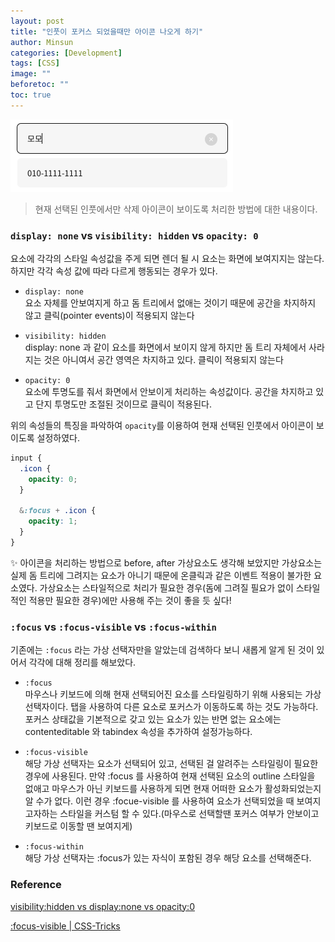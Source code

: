 ```yaml
---
layout: post
title: "인풋이 포커스 되었을때만 아이콘 나오게 하기"
author: Minsun
categories: [Development]
tags: [CSS]
image: ""
beforetoc: ""
toc: true
---
```


![input example](../assets/images/input.png)

> 현재 선택된 인풋에서만 삭제 아이콘이 보이도록 처리한 방법에 대한 내용이다.

### `display: none` vs `visibility: hidden` vs `opacity: 0`

요소에 각각의 스타일 속성값을 주게 되면 렌더 될 시 요소는 화면에 보여지지는 않는다. 하지만 각각 속성 값에 따라 다르게 행동되는 경우가 있다.

- `display: none`<br />
  요소 자체를 안보여지게 하고 돔 트리에서 없애는 것이기 때문에 공간을 차지하지 않고 클릭(pointer events)이 적용되지 않는다

- `visibility: hidden`<br />
  display: none 과 같이 요소를 화면에서 보이지 않게 하지만 돔 트리 자체에서 사라지는 것은 아니여서 공간 영역은 차지하고 있다. 클릭이 적용되지 않는다

- `opacity: 0`<br />
  요소에 투명도를 줘서 화면에서 안보이게 처리하는 속성값이다. 공간을 차지하고 있고 단지 투명도만 조절된 것이므로 클릭이 적용된다.

위의 속성들의 특징을 파악하여 `opacity`를 이용하여 현재 선택된 인풋에서 아이콘이 보이도록 설정하였다.

```scss
input {
  .icon {
    opacity: 0;
  }

  &:focus + .icon {
    opacity: 1;
  }
}
```

✨ 아이콘을 처리하는 방법으로 before, after 가상요소도 생각해 보았지만 가상요소는 실제 돔 트리에 그려지는 요소가 아니기 때문에 온클릭과 같은 이벤트 적용이 불가한 요소였다. 가상요소는 스타일적으로 처리가 필요한 경우(돔에 그려질 필요가 없이 스타일적인 적용만 필요한 경우)에만 사용해 주는 것이 좋을 듯 싶다!

### `:focus` vs `:focus-visible` vs `:focus-within`

기존에는 `:focus` 라는 가상 선택자만을 알았는데 검색하다 보니 새롭게 알게 된 것이 있어서 각각에 대해 정리를 해보았다.

- `:focus`<br />
  마우스나 키보드에 의해 현재 선택되어진 요소를 스타일링하기 위해 사용되는 가상 선택자이다. 탭을 사용하여 다른 요소로 포커스가 이동하도록 하는 것도 가능하다.<br />
  포커스 상태값을 기본적으로 갖고 있는 요소가 있는 반면 없는 요소에는 contenteditable 와 tabindex 속성을 추가하여 설정가능하다.

- `:focus-visible`<br />
  해당 가상 선택자는 요소가 선택되어 있고, 선택된 걸 알려주는 스타일링이 필요한 경우에 사용된다. 만약 :focus 를 사용하여 현재 선택된 요소의 outline 스타일을 없애고 마우스가 아닌 키보드를 사용하게 되면 현재 어떠한 요소가 활성화되었는지 알 수가 없다. 이런 경우 :focue-visible 를 사용하여 요소가 선택되었을 때 보여지고자하는 스타일을 커스텀 할 수 있다.(마우스로 선택할땐 포커스 여부가 안보이고 키보드로 이동할 땐 보여지게)

- `:focus-within`<br />
  해당 가상 선택자는 :focus가 있는 자식이 포함된 경우 해당 요소를 선택해준다.

### Reference

[visibility:hidden vs display:none vs opacity:0](https://stackoverflow.com/questions/14731049/visibilityhidden-vs-displaynone-vs-opacity0)

[:focus-visible | CSS-Tricks](https://css-tricks.com/almanac/selectors/f/focus-visible/)
